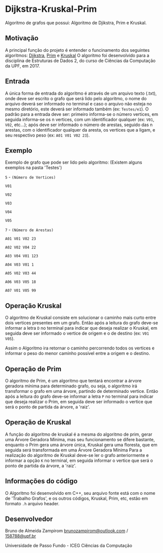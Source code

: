 # Dijkstra-Kruskal-Prim

Algoritmo de grafos que possui: Algoritmo de Djikstra, Prim e Kruskal.

## Motivação

A principal função do projeto é entender o funcinamento dos seguintes algoritmos: 
[Djikstra](https://pt.wikipedia.org/wiki/Algoritmo_de_Dijkstra "Dijkstra"),
[Prim](https://pt.wikipedia.org/wiki/Algoritmo_de_Prim "Prim") e 
[Kruskal](https://pt.wikipedia.org/wiki/Algoritmo_de_Kruskal "Kruskal")
O algoritmo foi desenvolvido para a disciplina de Estruturas de Dados 2, do curso de Ciências da Computação da UPF, em 2017.

## Entrada

A única forma de entrada do algoritmo é através de um arquivo texto (.txt), onde deve ser escrito o grafo que será lido pelo algoritmo, o nome do arquivo deverá ser informado no terminal e caso o arquivo não
esteja no mesmo diretório, este deverá ser informado também (ex: `Testes/e1`).
O padrão para a entrada deve ser: primeiro informa-se o número vertices, em seguida informa-se os n vertices,
com um identificador qualquer (ex: `V01`, `V02`, etc...); 
após deve ser informado o número de arestas, seguido das n arestas, com o identificador qualquer da aresta, os vertices que a ligam, e seu
respectivo peso (ex: `A01 V01 V02 23`).

## Exemplo

Exemplo de grafo que pode ser lido pelo algoritmo: (Existem alguns exemplos na pasta 'Testes')

`5` - `(Número de Vertices)`

`V01`

`V02`

`V03`

`V04`

`V05`

`7` - `(Número de Arestas)`

`A01 V01 V02 23`

`A02 V02 V04 22`

`A03 V04 V01 123`

`A04 V03 V01 1`

`A05 V02 V03 44`

`A06 V03 V05 18`

`A07 V01 V05 99`

## Operação Kruskal

 O algoritmo de Kruskal consiste em solucionar o caminho mais curto entre dois vertices presentes em um grafo. 
 Então após a leitura do grafo deve-se informar a letra `D` no terminal para indicar que deseja realizar o Kruskal, 
 em seguida deve ser informado o vertice de origem e o de destino (ex: `V01 V05`).
 
 Assim o Algoritmo ira retornar o caminho percorrendo todos os vertices e
 informar o peso do menor caminho possível entre a origem e o destino.
 
 ## Operação de Prim
 
 O algoritmo de Prim, é um algoritmo que tentará encontrar a árvore geradora mínima para determinado grafo, ou seja,
 o algoritmo irá transformar o grafo em uma árvore, partindo de determinado vertice.
 Então após a leitura do grafo deve-se informar a letra `P` no terminal para indicar que deseja realizar o Prim, em seguida
 deve ser informado o vertice que será o ponto de partida da árvore, a 'raiz'.
 
 ## Operação de Kruskal
 
 A função do algoritmo de kruskal é a mesma do algoritmo de prim, gerar uma Árvore Geradora Mínima, mas seu funcionamento 
 se difere bastante, enquanto o Prim gera uma árvore única, Kruskal gera uma floresta, que em seguida será transformada em uma Árvore Geradora Mínima
 Para a realização do algoritmo de Kruskal deve-se ler o grafo anteriormente e informar a opção `K` no terminal, em seguida informar 
 o vertice que será o ponto de partida da árvore, a 'raiz'.
 
 ## Informações do código
 
 O Algoritmo foi desenvolvido em C++, seu arquivo fonte está com o nome de 'Trabalho Grafos', e os outros códigos, Kruskal, Prim, etc, estão em formato 
 `.h` arquivo header.
 
 ## Desenvolvedor
 
  Bruno de Almeida Zampirom 
  brunozampirom@outlook.com / 
  158788@upf.br

Universidade de Passo Fundo - ICEG
Ciências da Computação
 
 

